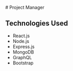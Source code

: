 # Project Manager

## Technologies Used

* React.js
* Node.js
* Express.js
* MongoDB
* GraphQL
* Bootstrap